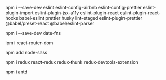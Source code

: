 npm i --save-dev eslint eslint-config-airbnb eslint-config-prettier eslint-plugin-import eslint-plugin-jsx-a11y eslint-plugin-react eslint-plugin-react-hooks babel-eslint prettier husky lint-staged eslint-plugin-prettier @babel/preset-react @babel/eslint-parser

npm i --save-dev date-fns



ipm i react-router-dom

npm add node-sass

npm i redux react-redux redux-thunk redux-devtools-extension

npm i antd

